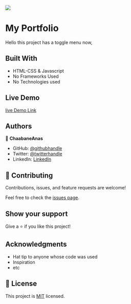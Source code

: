 ![](https://img.shields.io/badge/Microverse-blueviolet)

# My Portfolio

Hello this project has a toggle menu now,

## Built With

- HTML-CSS & Javascript
- No Frameworks Used
- No Technologies used

## Live Demo 

  [live Demo Link](https://chaabaneanas.github.io/My-Portfoli/)
  
## Authors

👤 **ChaabaneAnas**

- GitHub: [@githubhandle](https://github.com/ChaabaneAnas)
- Twitter: [@twitterhandle](https://twitter.com/twitterhandle)
- LinkedIn: [LinkedIn](https://www.linkedin.com/in/anas-chabaane-a0baa21a2/)


## 🤝 Contributing

Contributions, issues, and feature requests are welcome!

Feel free to check the [issues page](https://github.com/ChaabaneAnas/Hello-Microverse-Project-/issues).

## Show your support

Give a ⭐️ if you like this project!

## Acknowledgments

- Hat tip to anyone whose code was used
- Inspiration
- etc

## 📝 License

This project is [MIT](./MIT.md) licensed.
